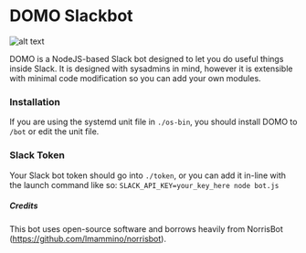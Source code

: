 # DOMO Slackbot

![alt text][domo]

DOMO is a NodeJS-based Slack bot designed to let you do useful things inside Slack. It is designed with sysadmins in mind, however it is extensible with minimal code modification so you can add your own modules.

### Installation

If you are using the systemd unit file in `./os-bin`, you should install DOMO to `/bot` or edit the unit file. 

### Slack Token

Your Slack bot token should go into `./token`, or you can add it in-line with the launch command like so: `SLACK_API_KEY=your_key_here node bot.js`



##### Credits

This bot uses open-source software and borrows heavily from NorrisBot (https://github.com/lmammino/norrisbot). 



[domo]: http://orig03.deviantart.net/7724/f/2012/011/7/7/domo_png_by_milaxxbieber-d4m1bdh.png
